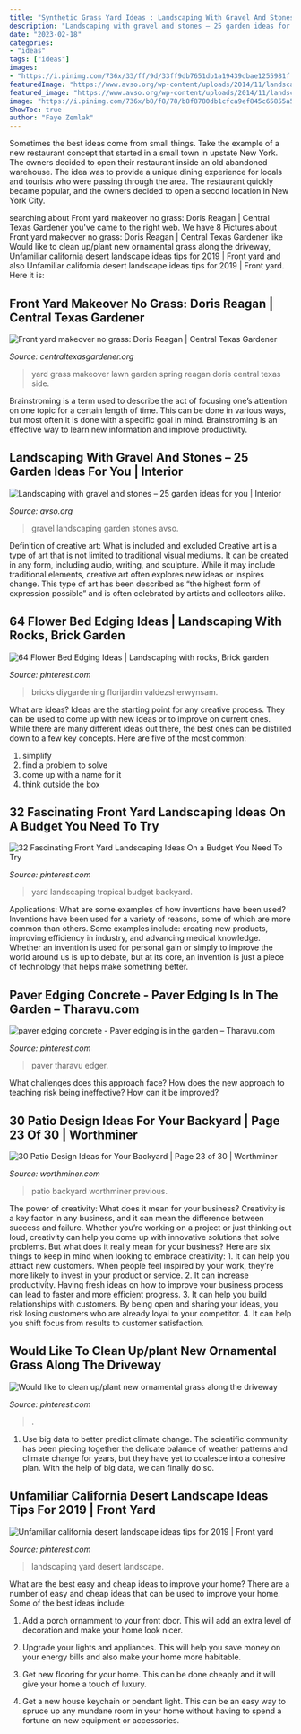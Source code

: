 ```yaml
---
title: "Synthetic Grass Yard Ideas : Landscaping With Gravel And Stones – 25 Garden Ideas For You"
description: "Landscaping with gravel and stones – 25 garden ideas for you"
date: "2023-02-18"
categories:
- "ideas"
tags: ["ideas"]
images:
- "https://i.pinimg.com/736x/33/ff/9d/33ff9db7651db1a19439dbae1255981f.jpg"
featuredImage: "https://www.avso.org/wp-content/uploads/2014/11/landscaping-with-gravel-and-stones-25-garden-ideas-for-you-1415376101.jpg"
featured_image: "https://www.avso.org/wp-content/uploads/2014/11/landscaping-with-gravel-and-stones-25-garden-ideas-for-you-1415376101.jpg"
image: "https://i.pinimg.com/736x/b8/f8/78/b8f8780db1cfca9ef845c65855a58db0.jpg"
ShowToc: true
author: "Faye Zemlak"
---
```



Sometimes the best ideas come from small things. Take the example of a new restaurant concept that started in a small town in upstate New York. The owners decided to open their restaurant inside an old abandoned warehouse. The idea was to provide a unique dining experience for locals and tourists who were passing through the area. The restaurant quickly became popular, and the owners decided to open a second location in New York City.

	

		
searching about Front yard makeover no grass: Doris Reagan | Central Texas Gardener you've came to the right web. We have 8 Pictures about Front yard makeover no grass: Doris Reagan | Central Texas Gardener like Would like to clean up/plant new ornamental grass along the driveway, Unfamiliar california desert landscape ideas tips for 2019 | Front yard and also Unfamiliar california desert landscape ideas tips for 2019 | Front yard. Here it is:
		
    
## Front Yard Makeover No Grass: Doris Reagan | Central Texas Gardener

<img loading=lazy src="https://www.centraltexasgardener.org/wp-content/uploads/2015/10/spring-side-wide.jpg" onerror="this.onerror=null;this.src='https://tse1.mm.bing.net/th?id=OIP.J-47CC6y15unq88FaetLQgHaE7&amp;pid=15.1';" alt="Front yard makeover no grass: Doris Reagan | Central Texas Gardener">

_Source: centraltexasgardener.org_

>yard grass makeover lawn garden spring reagan doris central texas side. 

	

Brainstroming is a term used to describe the act of focusing one’s attention on one topic for a certain length of time. This can be done in various ways, but most often it is done with a specific goal in mind. Brainstroming is an effective way to learn new information and improve productivity.

    
## Landscaping With Gravel And Stones – 25 Garden Ideas For You | Interior

<img loading=lazy src="https://www.avso.org/wp-content/uploads/2014/11/landscaping-with-gravel-and-stones-25-garden-ideas-for-you-1415376101.jpg" onerror="this.onerror=null;this.src='https://tse4.mm.bing.net/th?id=OIP.yimm2Hhax8bT4C-mWFJxvAHaFi&amp;pid=15.1';" alt="Landscaping with gravel and stones – 25 garden ideas for you | Interior">

_Source: avso.org_

>gravel landscaping garden stones avso. 

	

Definition of creative art: What is included and excluded
Creative art is a type of art that is not limited to traditional visual mediums. It can be created in any form, including audio, writing, and sculpture. While it may include traditional elements, creative art often explores new ideas or inspires change. This type of art has been described as “the highest form of expression possible” and is often celebrated by artists and collectors alike.

    
## 64 Flower Bed Edging Ideas | Landscaping With Rocks, Brick Garden

<img loading=lazy src="https://i.pinimg.com/736x/d8/7c/48/d87c48392a5a184da7ffea7f16fbbd44.jpg" onerror="this.onerror=null;this.src='https://tse3.mm.bing.net/th?id=OIP.5WQPmruNgftLbSBwGjKg1AHaK_&amp;pid=15.1';" alt="64 Flower Bed Edging Ideas | Landscaping with rocks, Brick garden">

_Source: pinterest.com_

>bricks diygardening florijardin valdezsherwynsam. 

	

What are ideas?
Ideas are the starting point for any creative process. They can be used to come up with new ideas or to improve on current ones. While there are many different ideas out there, the best ones can be distilled down to a few key concepts. Here are five of the most common:
1. simplify
2. find a problem to solve
3. come up with a name for it
4. think outside the box

    
## 32 Fascinating Front Yard Landscaping Ideas On A Budget You Need To Try

<img loading=lazy src="https://i.pinimg.com/736x/33/ff/9d/33ff9db7651db1a19439dbae1255981f.jpg" onerror="this.onerror=null;this.src='https://tse3.mm.bing.net/th?id=OIP.Dp_y5vgdB40A3vPdLpOuRAHaJ3&amp;pid=15.1';" alt="32 Fascinating Front Yard Landscaping Ideas On a Budget You Need To Try">

_Source: pinterest.com_

>yard landscaping tropical budget backyard. 

	

Applications: What are some examples of how inventions have been used?
Inventions have been used for a variety of reasons, some of which are more common than others. Some examples include: creating new products, improving efficiency in industry, and advancing medical knowledge. Whether an invention is used for personal gain or simply to improve the world around us is up to debate, but at its core, an invention is just a piece of technology that helps make something better.

    
## Paver Edging Concrete - Paver Edging Is In The Garden – Tharavu.com

<img loading=lazy src="https://i.pinimg.com/736x/f9/ee/d9/f9eed95350f23a2ac1142eb052061a03.jpg" onerror="this.onerror=null;this.src='https://tse4.mm.bing.net/th?id=OIP.bKvIhdB1aotgQFgp9iDi4gHaJ3&amp;pid=15.1';" alt="paver edging concrete - Paver edging is in the garden – Tharavu.com">

_Source: pinterest.com_

>paver tharavu edger. 

	

What challenges does this approach face?
How does the new approach to teaching risk being ineffective? How can it be improved?

    
## 30 Patio Design Ideas For Your Backyard | Page 23 Of 30 | Worthminer

<img loading=lazy src="http://www.worthminer.com/wp-content/uploads/2015/06/Backyard-Patio-Design-Idea-19.jpg" onerror="this.onerror=null;this.src='https://tse2.mm.bing.net/th?id=OIP.2m462wxZvLddiOkSwSDq-QHaJ4&amp;pid=15.1';" alt="30 Patio Design Ideas for Your Backyard | Page 23 of 30 | Worthminer">

_Source: worthminer.com_

>patio backyard worthminer previous. 

	

The power of creativity: What does it mean for your business?
Creativity is a key factor in any business, and it can mean the difference between success and failure. Whether you’re working on a project or just thinking out loud, creativity can help you come up with innovative solutions that solve problems. But what does it really mean for your business? Here are six things to keep in mind when looking to embrace creativity: 1. It can help you attract new customers. When people feel inspired by your work, they’re more likely to invest in your product or service. 2. It can increase productivity. Having fresh ideas on how to improve your business process can lead to faster and more efficient progress. 3. It can help you build relationships with customers. By being open and sharing your ideas, you risk losing customers who are already loyal to your competitor. 4. It can help you shift focus from results to customer satisfaction.

    
## Would Like To Clean Up/plant New Ornamental Grass Along The Driveway

<img loading=lazy src="https://i.pinimg.com/736x/75/f9/89/75f989a4de9f0915bc23977ac74cfe2c.jpg" onerror="this.onerror=null;this.src='https://tse3.mm.bing.net/th?id=OIP.ez63TmPqkB__PtaB_Gw7-QHaLH&amp;pid=15.1';" alt="Would like to clean up/plant new ornamental grass along the driveway">

_Source: pinterest.com_

>. 

	

1. Use big data to better predict climate change. The scientific community has been piecing together the delicate balance of weather patterns and climate change for years, but they have yet to coalesce into a cohesive plan. With the help of big data, we can finally do so. 

    
## Unfamiliar California Desert Landscape Ideas Tips For 2019 | Front Yard

<img loading=lazy src="https://i.pinimg.com/736x/b8/f8/78/b8f8780db1cfca9ef845c65855a58db0.jpg" onerror="this.onerror=null;this.src='https://tse4.mm.bing.net/th?id=OIP.HUeufYrun1vBt7k9SjjEfgHaLH&amp;pid=15.1';" alt="Unfamiliar california desert landscape ideas tips for 2019 | Front yard">

_Source: pinterest.com_

>landscaping yard desert landscape. 

	

What are the best easy and cheap ideas to improve your home?
There are a number of easy and cheap ideas that can be used to improve your home. Some of the best ideas include:
1. Add a porch ornamment to your front door. This will add an extra level of decoration and make your home look nicer.

2. Upgrade your lights and appliances. This will help you save money on your energy bills and also make your home more habitable.

3. Get new flooring for your home. This can be done cheaply and it will give your home a touch of luxury.

4. Get a new house keychain or pendant light. This can be an easy way to spruce up any mundane room in your home without having to spend a fortune on new equipment or accessories.

